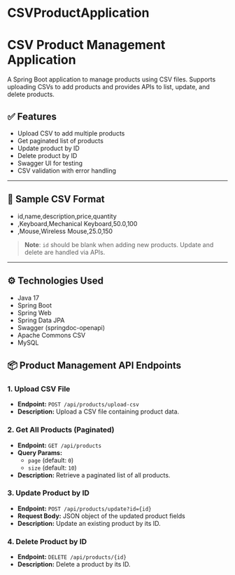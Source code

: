 # CSVProductApplication
# CSV Product Management Application

A Spring Boot application to manage products using CSV files. Supports uploading CSVs to add products and provides APIs to list, update, and delete products.

## ✅ Features

- Upload CSV to add multiple products
- Get paginated list of products
- Update product by ID
- Delete product by ID
- Swagger UI for testing
- CSV validation with error handling

---

## 📁 Sample CSV Format
 - id,name,description,price,quantity
 - ,Keyboard,Mechanical Keyboard,50.0,100
 - ,Mouse,Wireless Mouse,25.0,150

> **Note**: `id` should be blank when adding new products. Update and delete are handled via APIs.

---

## ⚙️ Technologies Used

- Java 17
- Spring Boot
- Spring Web
- Spring Data JPA
- Swagger (springdoc-openapi)
- Apache Commons CSV
- MySQL

## 📦 Product Management API Endpoints

### 1. Upload CSV File
- **Endpoint:** `POST /api/products/upload-csv`
- **Description:** Upload a CSV file containing product data.

### 2. Get All Products (Paginated)
- **Endpoint:** `GET /api/products`
- **Query Params:**
  - `page` (default: `0`)
  - `size` (default: `10`)
- **Description:** Retrieve a paginated list of all products.

### 3. Update Product by ID
- **Endpoint:** `POST /api/products/update?id={id}`
- **Request Body:** JSON object of the updated product fields
- **Description:** Update an existing product by its ID.

### 4. Delete Product by ID
- **Endpoint:** `DELETE /api/products/{id}`
- **Description:** Delete a product by its ID.
